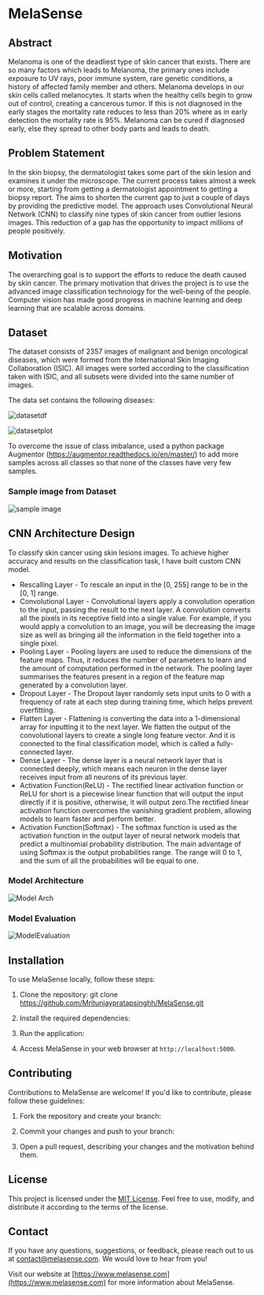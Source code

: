 # MelaSense

## Abstract

Melanoma is one of the deadliest type of skin cancer that exists. There are so many factors which leads to Melanoma, the primary ones include exposure to UV rays, poor immune system, rare genetic conditions, a history of affected family member and others. Melanoma develops in our skin cells called melanocytes. It starts when the healthy cells begin to grow out of control, creating a cancerous tumor. If this is not diagnosed in the early stages the mortality rate reduces to less than 20% where as in early detection the mortality rate is 95%. Melanoma can be cured if diagnosed early, else they spread to other body parts and leads to death.


## Problem Statement
 In the skin biopsy, the dermatologist takes some part of the skin lesion and examines it under the microscope. The current process takes almost a week or more, starting from getting a dermatologist appointment to getting a biopsy report.
 The aims to shorten the current gap to just a couple of days by providing the predictive model.
 The approach uses Convolutional Neural Network (CNN) to classify nine types of skin cancer from outlier lesions images. This reduction of a gap has the opportunity to impact millions of people positively.

## Motivation
The overarching goal is to support the efforts to reduce the death caused by skin cancer. The primary motivation that drives the project is to use the advanced image classification technology for the well-being of the people. Computer vision has made good progress in machine learning and deep learning that are scalable across domains.

## Dataset
The dataset consists of 2357 images of malignant and benign oncological diseases, which were formed from the International Skin Imaging Collaboration (ISIC). All images were sorted according to the classification taken with ISIC, and all subsets were divided into the same number of images.

The data set contains the following diseases:

![datasetdf](https://github.com/Mritunjaypratapsinghh/MelaSense/blob/main/Readme_images/Datasetdf.png)

![datasetplot](https://github.com/Mritunjaypratapsinghh/MelaSense/blob/main/Readme_images/DatasetPlot.png)

To overcome the issue of class imbalance, used a python package  Augmentor (https://augmentor.readthedocs.io/en/master/) to add more samples across all classes so that none of the classes have very few samples.

### Sample image from Dataset

![sample image](https://github.com/Mritunjaypratapsinghh/MelaSense/blob/main/Readme_images/Samleimagefromdataset.png)

## CNN Architecture Design
To classify skin cancer using skin lesions images. To achieve higher accuracy and results on the classification task, I have built custom CNN model.

- Rescalling Layer - To rescale an input in the [0, 255] range to be in the [0, 1] range.
- Convolutional Layer - Convolutional layers apply a convolution operation to the input, passing the result to the next layer. A convolution converts all the pixels in its receptive field into a single value. For example, if you would apply a convolution to an image, you will be decreasing the image size as well as bringing all the information in the field together into a single pixel. 
- Pooling Layer - Pooling layers are used to reduce the dimensions of the feature maps. Thus, it reduces the number of parameters to learn and the amount of computation performed in the network. The pooling layer summarises the features present in a region of the feature map generated by a convolution layer.
- Dropout Layer - The Dropout layer randomly sets input units to 0 with a frequency of rate at each step during training time, which helps prevent overfitting.
- Flatten Layer - Flattening is converting the data into a 1-dimensional array for inputting it to the next layer. We flatten the output of the convolutional layers to create a single long feature vector. And it is connected to the final classification model, which is called a fully-connected layer.
- Dense Layer - The dense layer is a neural network layer that is connected deeply, which means each neuron in the dense layer receives input from all neurons of its previous layer.
- Activation Function(ReLU) - The rectified linear activation function or ReLU for short is a piecewise linear function that will output the input directly if it is positive, otherwise, it will output zero.The rectified linear activation function overcomes the vanishing gradient problem, allowing models to learn faster and perform better.
- Activation Function(Softmax) - The softmax function is used as the activation function in the output layer of neural network models that predict a multinomial probability distribution. The main advantage of using Softmax is the output probabilities range. The range will 0 to 1, and the sum of all the probabilities will be equal to one.

### Model Architecture
![Model Arch](https://github.com/Mritunjaypratapsinghh/MelaSense/blob/main/Readme_images/ModelLayer.png)

### Model Evaluation
![ModelEvaluation](https://github.com/Mritunjaypratapsinghh/MelaSense/blob/main/Readme_images/ModelEvaluation.png)




## Installation

To use MelaSense locally, follow these steps:

1. Clone the repository: git clone https://github.com/Mritunjaypratapsinghh/MelaSense.git

2. Install the required dependencies:

3. Run the application:

4. Access MelaSense in your web browser at `http://localhost:5000`.

## Contributing

Contributions to MelaSense are welcome! If you'd like to contribute, please follow these guidelines:

1. Fork the repository and create your branch:

2. Commit your changes and push to your branch:

3. Open a pull request, describing your changes and the motivation behind them.

## License

This project is licensed under the [MIT License](LICENSE). Feel free to use, modify, and distribute it according to the terms of the license.

## Contact

If you have any questions, suggestions, or feedback, please reach out to us at contact@melasense.com. We would love to hear from you!

Visit our website at [https://www.melasense.com](https://www.melasense.com) for more information about MelaSense.

